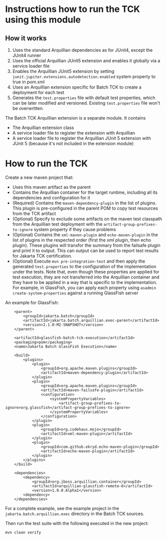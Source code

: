 <!--- 
Copyright (c) 2021 Contributors to the Eclipse Foundation

See the NOTICE file distributed with this work for additional information regarding copyright 
ownership. Licensed under the Apache License, Version 2.0 (the "License"); 
you may not use this file except in compliance with the License. You may 
obtain a copy of the License at http://www.apache.org/licenses/LICENSE-2.0 
Unless required by applicable law or agreed to in writing, software distributed 
under the License is distributed on an "AS IS" BASIS, WITHOUT WARRANTIES 
OR CONDITIONS OF ANY KIND, either express or implied. See the License for 
the specific language governing permissions and limitations under the License. 
SPDX-License-Identifier: Apache-2.0
--->
# Instructions how to run the TCK using this module

## How it works

1. Uses the standard Arquillian dependencies as for JUnit4, except the JUnit4 runner
2. Uses the official Arquillian JUnit5 extension and enables it globally via a service loader file
3. Enables the Arquillian JUnit5 extension by setting `junit.jupiter.extensions.autodetection.enabled` system property to true in pom.xml
4. Uses an Arquillian extension specific for Batch TCK to create a deployment for each test 
5. Generates the `test.properties` file with default test properties, which can be later modified and versioned. Existing `test.properties` file won't be overwritten.

The Batch TCK Arquillian extension is a separate module. It contains 

* The Arquillian extension class
* A service loader file to register the extension with Arquillian
* A service loader file to register the Arquillian JUnit 5 extension with JUnit 5 (because it's not included in the extension module)

# How to run the TCK

Create a new maven project that:

* Uses this maven artifact as the parent
* Contains the Arquillian container for the target runtime, including all its dependencies and configuration for it
* (Required) Contains the `maven-dependency-plugin` in the list of plugins. This plugin 
is pre-configured in the parent POM to copy test resources from the TCK artifact
* (Optional) Specify to exclude some artifacts on the maven test classpath from the Arquillian test 
deployment with the `artifact-group-prefixes-to-ignore` system property if they cause problems
* (Optional) Contains the `xml-maven-plugin` and `echo-maven-plugin` in the list of plugins in the respected order 
(first the xml plugin, then echo plugin). These plugins will transfor the summary from the failsafe plugin and print it to output. 
This can output can be used to report test results for Jakarta TCK certification.
* (Optional) Execute `mvn pre-integration-test` and then apply the generated `test.properties` to the configuration of 
the implementation under the tests. Note that, even though these properties are applied for test execution, they are not transferred 
into the Arquillian container and they have to be applied in a way that is specific to the implementation. For example, in GlassFish, 
you can apply each property using `asadmin create-system-properties` against a running GlassFish server

An example for GlassFish:

```
    <parent>
        <groupId>jakarta.batch</groupId>
        <artifactId>jakarta.batch.arquillian.exec-parent</artifactId>
        <version>2.1.0-M2-SNAPSHOT</version>
    </parent>

    <artifactId>glassfish-batch-tck-execution</artifactId>
    <packaging>pom</packaging>
    <name>Jakarta Batch GlassFish Execution</name>

    <build>
        <plugins>
            <plugin>
                <groupId>org.apache.maven.plugins</groupId>
                <artifactId>maven-dependency-plugin</artifactId>
            </plugin>
            <plugin>
                <groupId>org.apache.maven.plugins</groupId>
                <artifactId>maven-failsafe-plugin</artifactId>
                <configuration>
                    <systemPropertyVariables>
                        <artifact-group-prefixes-to-ignore>org.glassfish</artifact-group-prefixes-to-ignore>
                    </systemPropertyVariables>
                </configuration>
            </plugin>
            <plugin>
                <groupId>org.codehaus.mojo</groupId>
                <artifactId>xml-maven-plugin</artifactId>
            </plugin>
            <plugin>
                <groupId>com.github.ekryd.echo-maven-plugin</groupId>
                <artifactId>echo-maven-plugin</artifactId>
            </plugin>
        </plugins>
    </build>

    <dependencies>
        <dependency>
            <groupId>org.jboss.arquillian.container</groupId>
            <artifactId>arquillian-glassfish-remote-6</artifactId>
            <version>1.0.0.Alpha1</version>
        <dependency>
    </dependencies>
```

For a complete example, see the example project in the `jakarta.batch.arquillian.exec` directory in the Batch TCK sources.

Then run the test suite with the following executed in the new project:

```
mvn clean verify
```

